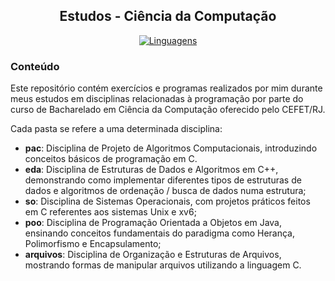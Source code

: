 <h2 align="center">Estudos - Ciência da Computação</h2>
<p align="center">
  <a href="https://skillicons.dev">
    <img src="https://skillicons.dev/icons?i=c,cpp,java" alt="Linguagens"/>
  </a>
</p>

<h3>Conteúdo</h3>
<p>Este repositório contém exercícios e programas realizados por mim durante meus estudos em disciplinas relacionadas à programação por parte do curso de Bacharelado em Ciência da Computação oferecido pelo CEFET/RJ.</p>

<p>Cada pasta se refere a uma determinada disciplina:</p>
<ul>
  <li><strong>pac</strong>: Disciplina de Projeto de Algoritmos Computacionais, introduzindo conceitos básicos de programação em C.</li>
  <li><strong>eda</strong>: Disciplina de Estruturas de Dados e Algoritmos em C++, demonstrando como implementar diferentes tipos de estruturas de dados e algoritmos de ordenação / busca de dados numa estrutura;</li>
  <li><strong>so</strong>: Disciplina de Sistemas Operacionais, com projetos práticos feitos em C referentes aos sistemas Unix e xv6;</li>
  <li><strong>poo</strong>: Disciplina de Programação Orientada a Objetos em Java, ensinando conceitos fundamentais do paradigma como Herança, Polimorfismo e Encapsulamento;</li>
  <li><strong>arquivos</strong>: Disciplina de Organização e Estruturas de Arquivos, mostrando formas de manipular arquivos utilizando a linguagem C.</li>
</ul>
